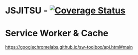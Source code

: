 # JSJITSU - [![Coverage Status](https://coveralls.io/repos/github/jsjitsudotcom/www.jsjitsu.com/badge.svg?branch=master)](https://coveralls.io/github/jsjitsudotcom/www.jsjitsu.com?branch=master)
# Service Worker & Cache

https://googlechromelabs.github.io/sw-toolbox/api.html#main